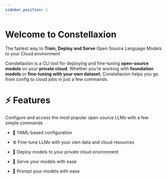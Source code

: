 ```yaml
---
sidebar_position: 1
---
```


# Welcome to Constellaxion

The fastest way to **Train, Deploy and Serve** Open Source Language Models to your Cloud environment

Constellaxion is a CLI tool for deploying and fine-tuning **open-source models** on your **private cloud**. Whether you’re working with **foundation models** or **fine-tuning with your own dataset**, Constellaxion helps you go from config to cloud jobs in just a few commands.

# ⚡️ Features
Configure and access the most popular open source LLMs with a few simple commands

- 📄 YAML-based configuration

- ⚙️ Fine-tune LLMs with your own data and cloud resources

- 🚀 Deploy models to your private cloud environment

- 🤖 Serve your models with ease

- 💬 Prompt your models with ease





